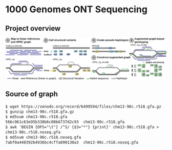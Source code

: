 # 1000 Genomes ONT Sequencing
## Project overview
![overview_figure](https://github.com/marschall-lab/project-ont-1kg/blob/main/figures/SAGA-framework.png)

## Source of graph
```
$ wget https://zenodo.org/record/6499594/files/chm13-90c.r518.gfa.gz
$ gunzip chm13-90c.r518.gfa.gz
$ md5sum chm13-90c.r518.gfa
566c961c63e95b338b6c08b6737d2c93  chm13-90c.r518.gfa
$ awk 'BEGIN {OFS="\t"} /^S/ {$3="*"} {print}' chm13-90c.r518.gfa > chm13-90c.r518.noseq.gfa
$ md5sum chm13-90c.r518.noseq.gfa
7abf0a440392b4936bc4cffa890130a3  chm13-90c.r518.noseq.gfa
```
